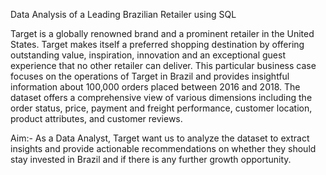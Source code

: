 Data Analysis of a Leading Brazilian Retailer using SQL

Target is a globally renowned brand and a prominent retailer in the United States. Target makes itself a preferred shopping destination by offering outstanding value, inspiration, innovation and an exceptional guest experience that no other retailer can deliver.
This particular business case focuses on the operations of Target in Brazil and provides insightful information about 100,000 orders placed between 2016 and 2018. The dataset offers a comprehensive view of various dimensions including the order status, price, payment and freight performance, customer location, product attributes, and customer reviews.

Aim:-
As a Data Analyst, Target want us to analyze the dataset to extract insights and provide actionable recommendations on whether they should stay invested in Brazil and if there is any further growth opportunity.

